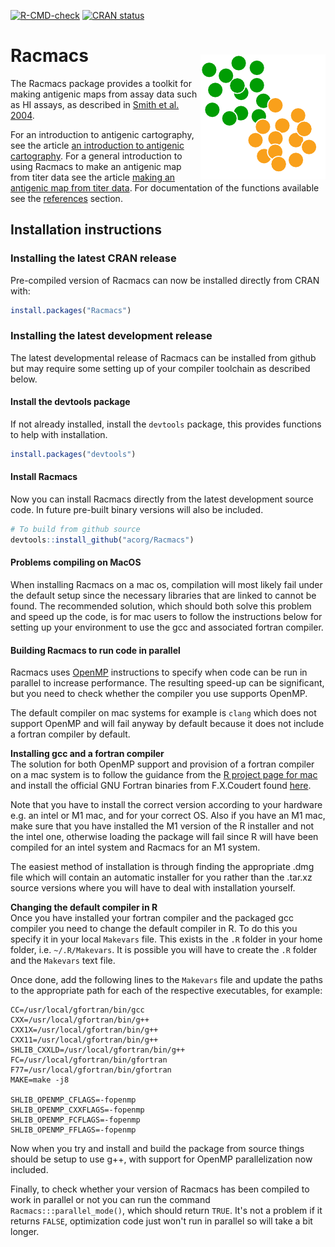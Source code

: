 
<!-- badges: start -->
[![R-CMD-check](https://github.com/acorg/Racmacs/actions/workflows/R-CMD-check.yaml/badge.svg)](https://github.com/acorg/Racmacs/actions/workflows/R-CMD-check.yaml)
[![CRAN status](https://www.r-pkg.org/badges/version/Racmacs)](https://CRAN.R-project.org/package=Racmacs)
<!-- badges: end -->

<img src="man/figures/logo.png" align="right" style="width:200px; margin-top:40px">

# Racmacs
The Racmacs package provides a toolkit for making antigenic maps from assay data such as HI assays, as described in [Smith et al. 2004](https://doi.org/10.1126/science.1097211).

For an introduction to antigenic cartography, see the article [an introduction to antigenic cartography](https://acorg.github.io/Racmacs/articles/intro-to-antigenic-cartography.html). For a general introduction to using Racmacs to make an antigenic map from titer data see the article [making an antigenic map from titer data](https://acorg.github.io/Racmacs/articles/making-a-map-from-scratch.html). For documentation of the functions available see the [references](https://acorg.github.io/Racmacs/reference/index.html) section.

## Installation instructions
### Installing the latest CRAN release
Pre-compiled version of Racmacs can now be installed directly from CRAN with:
```R
install.packages("Racmacs")
```

### Installing the latest development release
The latest developmental release of Racmacs can be installed from github but may require some setting up
of your compiler toolchain as described below.

#### Install the devtools package
If not already installed, install the `devtools` package, this provides functions to help with installation.
```R
install.packages("devtools")
```

#### Install Racmacs
Now you can install Racmacs directly from the latest development source code. In future pre-built binary versions will 
also be included.

```R
# To build from github source
devtools::install_github("acorg/Racmacs")
```

#### Problems compiling on MacOS
When installing Racmacs on a mac os, compilation will most likely fail under the default setup since the necessary libraries that are linked to cannot be found. The recommended solution, which should both solve this problem and speed up the code, is for mac users to follow the instructions below for setting up your environment to use the gcc and associated fortran compiler.

#### Building Racmacs to run code in parallel
Racmacs uses [OpenMP](https://www.openmp.org) instructions to specify when code can be run in parallel to increase performance. The resulting speed-up can be significant, but you need to check whether the compiler you use supports OpenMP.

The default compiler on mac systems for example is `clang` which does not support OpenMP and will fail anyway by default because it does not include a fortran compiler by default.

__Installing gcc and a fortran compiler__  
The solution for both OpenMP support and provision of a fortran compiler on a mac system is to follow the guidance from the [R project page for mac](https://mac.r-project.org/tools/) and install the official GNU Fortran binaries from F.X.Coudert found [here](https://github.com/fxcoudert/gfortran-for-macOS/releases).

Note that you have to install the correct version according to your hardware e.g. an intel or M1 mac, and for your correct OS. Also if you have an M1 mac, make sure that you have installed the M1 version of the R installer and not the intel one, otherwise loading the package will fail since R will have been compiled for an intel system and Racmacs for an M1 system.

The easiest method of installation is through finding the appropriate .dmg file which will contain an automatic installer for you rather than the .tar.xz source versions where you will have to deal with installation yourself.

__Changing the default compiler in R__  
Once you have installed your fortran compiler and the packaged gcc compiler you need to change the default compiler in R. To do this you specify it in your local `Makevars` file. This exists in the `.R` folder in your home folder, i.e. `~/.R/Makevars`. It is possible you will have to create the `.R` folder and the `Makevars` text file.

Once done, add the following lines to the `Makevars` file and update the paths to the appropriate path for each of the respective executables, for example:

```
CC=/usr/local/gfortran/bin/gcc
CXX=/usr/local/gfortran/bin/g++
CXX1X=/usr/local/gfortran/bin/g++
CXX11=/usr/local/gfortran/bin/g++
SHLIB_CXXLD=/usr/local/gfortran/bin/g++
FC=/usr/local/gfortran/bin/gfortran
F77=/usr/local/gfortran/bin/gfortran
MAKE=make -j8

SHLIB_OPENMP_CFLAGS=-fopenmp
SHLIB_OPENMP_CXXFLAGS=-fopenmp
SHLIB_OPENMP_FCFLAGS=-fopenmp
SHLIB_OPENMP_FFLAGS=-fopenmp
```

Now when you try and install and build the package from source things should be setup to use g++, with support for OpenMP parallelization now included.

Finally, to check whether your version of Racmacs has been compiled to work in parallel or not you can run the command `Racmacs:::parallel_mode()`, which should return `TRUE`. It's not a problem if it returns `FALSE`, optimization code just won't run in parallel so will take a bit longer.

